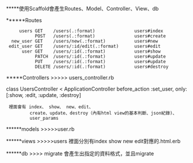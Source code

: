 *****使用Scaffold會產生Routes、Model、Controller、View、db

******Routes

         users GET    /users(.:format)               users#index                                                                                                                                                      
               POST   /users(.:format)               users#create                                                                                                                                                     
      new_user GET    /users/new(.:format)           users#new                                                                                                                                                        
     edit_user GET    /users/:id/edit(.:format)      users#edit                                                                                                                                                       
          user GET    /users/:id(.:format)           users#show                                                                                                                                                       
               PATCH  /users/:id(.:format)           users#update                                                                                                                                                     
               PUT    /users/:id(.:format)           users#update                                                                                                                                                     
               DELETE /users/:id(.:format)           users#destroy   
               
*****Controllers >>>>> users_controller.rb

class UsersController < ApplicationController
  before_action :set_user, only: [:show, :edit, :update, :destroy]

     裡面會有 index、 show、 new、edit、 
             create、update、destroy（內有html view的基本判斷、json紀錄)、
             user_params

******models >>>>>user.rb

******views >>>>>users
       裡面分別有index show new edit對應的.html.erb
       
******db >>>> migrate
      會產生出指定的資料格式，並且migrate
